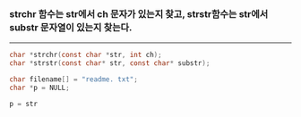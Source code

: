 ### strchr 함수는 str에서 ch 문자가 있는지 찾고,  strstr함수는 str에서 substr 문자열이 있는지 찾는다. ###
_____

```c
char *strchr(const char *str, int ch);
char *strstr(const char* str, const char* substr);
```

```c
char filename[] = "readme. txt";
char *p = NULL;

p = str
```